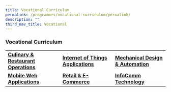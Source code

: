 ```yaml
---
title: Vocational Curriculum
permalink: /programmes/vocational-curriculum/permalink/
description: ""
third_nav_title: Vocational
---
```

### Vocational Curriculum

|  |  |  |
|---|---|---|
| [**Culinary & Restaurant Operations**](/culinary-and-restaurant-operations/programmes/vocational-curriculum/) | [**Internet of Things Applications**](/internet-of-things-applications/programmes/vocational-curriculum/) | [**Mechanical Design & Automation**](/mechanical-design-and-automation/programmes/vocational-curriculum/) |
|[**Mobile Web Applications**](/mobile-web-applications/programmes/vocational-curriculum/)  |  [**Retail & E-Commerce**](/retail-and-ecommerce/programmes/vocational-curriculum/)| [**InfoComm Technology**](/infocommunications-technology/programmes/vocational-curriculum/) |